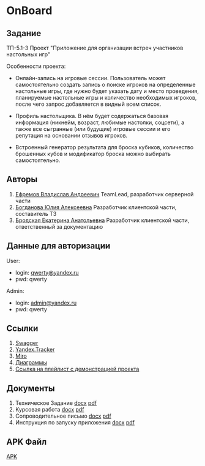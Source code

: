 # OnBoard

## Задание
ТП-5.1-3
Проект "Приложение для организации встреч участников настольных игр"

Особенности проекта:

- Онлайн-запись на игровые сессии. Пользователь может самостоятельно создать запись о поиске игроков на определенные настольные игры, где нужно будет указать дату и место проведения, планируемые настольные игры и количество необходимых игроков, после чего запрос добавляется в видный всем список.

- Профиль настольщика. В нём будет содержаться базовая информация (никнейм, возраст, любимые настолки, соцсети), а также все сыгранные (или будущие) игровые сессии и его репутация на основании отзывов игроков.

- Встроенный генератор результата для броска кубиков, количество брошенных кубов и модификатор броска можно выбирать самостоятельно.

## Авторы
1. [Ефремов Владислав Андреевич](https://github.com/TeaProphet) TeamLead, разработчик серверной части
2. [Богданова Юлия Алексеевна](https://github.com/CezzarJ3) Разработчик клиентской части, составитель ТЗ
3. [Бродская Екатерина Анатольевна](https://github.com/katreenbe) Разработчик клиентской части, ответственный за документацию
## Данные для авторизации
User:
- login: qwerty@yandex.ru
- pwd: qwerty

Admin:
- login: admin@yandex.ru
- pwd: qwerty
## Ссылки
1. [Swagger](http://193.233.49.112/swagger/)
2. [Yandex.Tracker](https://docs.google.com/document/d/1esMn-L8x2q1sNRL3jg6hi2o9e-7awD45wHRp4baL2wE/edit?usp=sharing)
3. [Miro](https://miro.com/app/board/uXjVPiN6orU=/?share_link_id=691673774508)
4. [Диаграммы](https://github.com/TeaProphet/TP-5.1-3/tree/main/documentation/diagrams)
5. [Ссылка на плейлист с демонстрацией проекта](https://www.youtube.com/playlist?list=PLka0efd6w9CNZdq4RukppIPUKa0SOyKSR)
## Документы
1. Техническое Задание [docx](https://github.com/TeaProphet/TP-5.1-3/blob/main/documentation/Техническое%20задание%20ТП-5.1-3.docx) [pdf](https://github.com/TeaProphet/TP-5.1-3/blob/main/documentation/%D0%A2%D0%B5%D1%85%D0%BD%D0%B8%D1%87%D0%B5%D1%81%D0%BA%D0%BE%D0%B5%20%D0%B7%D0%B0%D0%B4%D0%B0%D0%BD%D0%B8%D0%B5%20%D0%A2%D0%9F-5.1-3.pdf)
2. Курсовая работа [docx](https://github.com/TeaProphet/TP-5.1-3/blob/main/documentation/Курсовая%20работа.docx) [pdf](https://github.com/TeaProphet/TP-5.1-3/blob/main/documentation/%D0%9A%D1%83%D1%80%D1%81%D0%BE%D0%B2%D0%B0%D1%8F%20%D1%80%D0%B0%D0%B1%D0%BE%D1%82%D0%B0.pdf)
3. Сопроводительное письмо [docx](https://github.com/TeaProphet/TP-5.1-3/blob/main/documentation/Сопроводительное%20письмо.docx) [pdf](https://github.com/TeaProphet/TP-5.1-3/blob/main/documentation/Сопроводительное%20письмо.pdf)
4. Инструкция по запуску приложения [docx](https://github.com/TeaProphet/TP-5.1-3/blob/main/documentation/Инструкция%20по%20использованию%20приложения.docx) [pdf](https://github.com/TeaProphet/TP-5.1-3/blob/main/documentation/Инструкция%20по%20использованию%20приложения.pdf)
## APK Файл
[APK](https://github.com/TeaProphet/TP-5.1-3/blob/develop/app-release.apk)
